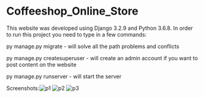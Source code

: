 # Coffeeshop_Online_Store
 This website was developed using Django 3.2.9 and Python 3.6.8.
 In order to run this project you need to type in a few commands:

py manage.py migrate - will solve all the path problems and conflicts

py manage.py createsuperuser - will create an admin account if you want to post content on the website

py manage.py runserver - will start the server
 
Screenshots:![p1](https://user-images.githubusercontent.com/97887231/166441673-0c2bd45e-be81-449e-89bf-f67a500df8cd.png)
![p2](https://user-images.githubusercontent.com/97887231/166441676-4f3d7ae9-c2ed-4a64-9f3b-66a88d4f072e.png)
![p3](https://user-images.githubusercontent.com/97887231/166443307-a6e5488d-7bde-431e-8a61-0ce0f73f8b98.JPG)
